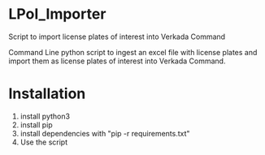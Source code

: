 # LPoI_Importer
Script to import license plates of interest into Verkada Command

Command Line python script to ingest an excel file with license plates and import them as license plates of interest into Verkada Command.

# Installation
1) install python3
2) install pip
3) install dependencies with "pip -r requirements.txt"
4) Use the script
